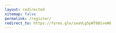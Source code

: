 ```yaml
---
layout: redirected
sitemap: false
permalink: /register/
redirect_to: https://forms.gle/zwaVLg5pWT8BiveW6 
---
```

